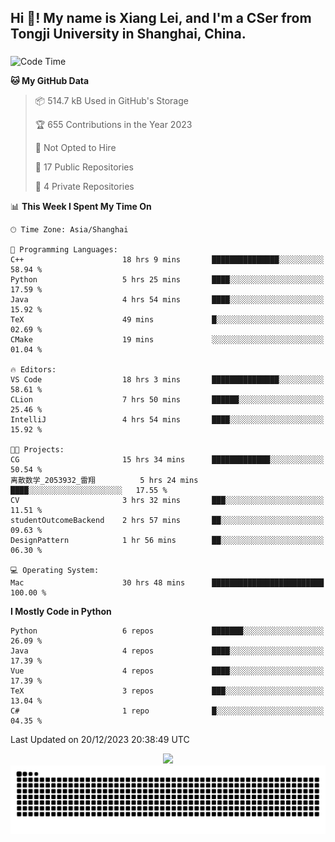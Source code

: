 <h2 align="left">Hi 👋! My name is Xiang Lei, and I'm a CSer from Tongji University in Shanghai, China.</h2>

###

<!--START_SECTION:waka-->
![Code Time](http://img.shields.io/badge/Code%20Time-361%20hrs%2035%20mins-blue)

**🐱 My GitHub Data** 

> 📦 514.7 kB Used in GitHub's Storage 
 > 
> 🏆 655 Contributions in the Year 2023
 > 
> 🚫 Not Opted to Hire
 > 
> 📜 17 Public Repositories 
 > 
> 🔑 4 Private Repositories 
 > 
📊 **This Week I Spent My Time On** 

```text
🕑︎ Time Zone: Asia/Shanghai

💬 Programming Languages: 
C++                      18 hrs 9 mins       ███████████████░░░░░░░░░░   58.94 % 
Python                   5 hrs 25 mins       ████░░░░░░░░░░░░░░░░░░░░░   17.59 % 
Java                     4 hrs 54 mins       ████░░░░░░░░░░░░░░░░░░░░░   15.92 % 
TeX                      49 mins             █░░░░░░░░░░░░░░░░░░░░░░░░   02.69 % 
CMake                    19 mins             ░░░░░░░░░░░░░░░░░░░░░░░░░   01.04 % 

🔥 Editors: 
VS Code                  18 hrs 3 mins       ███████████████░░░░░░░░░░   58.61 % 
CLion                    7 hrs 50 mins       ██████░░░░░░░░░░░░░░░░░░░   25.46 % 
IntelliJ                 4 hrs 54 mins       ████░░░░░░░░░░░░░░░░░░░░░   15.92 % 

🐱‍💻 Projects: 
CG                       15 hrs 34 mins      █████████████░░░░░░░░░░░░   50.54 % 
离散数学_2053932_雷翔          5 hrs 24 mins       ████░░░░░░░░░░░░░░░░░░░░░   17.55 % 
CV                       3 hrs 32 mins       ███░░░░░░░░░░░░░░░░░░░░░░   11.51 % 
studentOutcomeBackend    2 hrs 57 mins       ██░░░░░░░░░░░░░░░░░░░░░░░   09.63 % 
DesignPattern            1 hr 56 mins        ██░░░░░░░░░░░░░░░░░░░░░░░   06.30 % 

💻 Operating System: 
Mac                      30 hrs 48 mins      █████████████████████████   100.00 % 
```

**I Mostly Code in Python** 

```text
Python                   6 repos             ███████░░░░░░░░░░░░░░░░░░   26.09 % 
Java                     4 repos             ████░░░░░░░░░░░░░░░░░░░░░   17.39 % 
Vue                      4 repos             ████░░░░░░░░░░░░░░░░░░░░░   17.39 % 
TeX                      3 repos             ███░░░░░░░░░░░░░░░░░░░░░░   13.04 % 
C#                       1 repo              █░░░░░░░░░░░░░░░░░░░░░░░░   04.35 % 
```




 Last Updated on 20/12/2023 20:38:49 UTC
<!--END_SECTION:waka-->

<div align="center">
  <img src="https://github-readme-stats.vercel.app/api?username=Lei00764&show_icons=true&theme=radical" />
 </div>

 <div align="center">

<picture>
  <source media="(prefers-color-scheme: dark)" srcset="https://raw.githubusercontent.com/Lei00764/Lei00764/output/github-contribution-grid-snake-dark.svg">
  <source media="(prefers-color-scheme: light)" srcset="https://raw.githubusercontent.com/Lei00764/Lei00764/output/github-contribution-grid-snake.svg">
  <img alt="github contribution grid snake animation" src="https://raw.githubusercontent.com/Lei00764/Lei00764/output/github-contribution-grid-snake.svg">
</picture>

</div>




